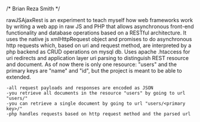 /*
Brian Reza Smith
*/


rawJSAjaxRest is an experiment to teach myself how web frameworks work by writing a web app 
in raw JS and PHP that allows asynchronous front-end functionality and 
database operations based on a RESTful architecture. 
It uses the native js xmlHttpRequest object and promises to do asynchronous http requests which, 
based on uri and request method, are interpreted by a php backend as CRUD operations on mysql db. 
Uses apache .htaccess for uri redirects and application layer uri parsing to distinguish REST resource and document. 
As of now there is only one resource: "users" and the primary keys are "name" and "id", but 
the project is meant to be able to extended.

	-all request payloads and responses are encoded as JSON
	-you retrieve all documents in the resource "users" by going to url "users/"
	-you can retrieve a single document by going to url "users/<primary key>/" 
	-php handles requests based on http request method and the parsed url  
